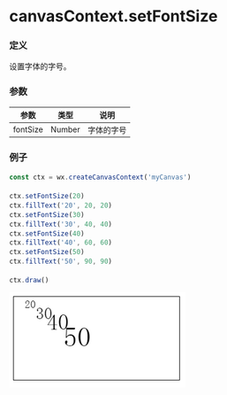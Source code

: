 # canvasContext.setFontSize

### 定义
设置字体的字号。

### 参数
| 参数       | 类型     | 说明    |
| -------- | ------ | ----- |
| fontSize | Number | 字体的字号 |

### 例子
```javascript
const ctx = wx.createCanvasContext('myCanvas')

ctx.setFontSize(20)
ctx.fillText('20', 20, 20)
ctx.setFontSize(30)
ctx.fillText('30', 40, 40)
ctx.setFontSize(40)
ctx.fillText('40', 60, 60)
ctx.setFontSize(50)
ctx.fillText('50', 90, 90)

ctx.draw()
```

![](../../image/canvas/font-size.png)
